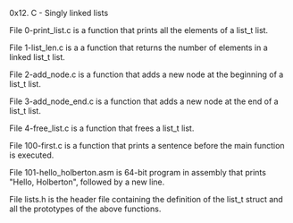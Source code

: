 0x12. C - Singly linked lists

File 0-print_list.c is a function that prints all the elements of a list_t list.



File 1-list_len.c is a a function that returns the number of elements in a linked list_t list.



File 2-add_node.c is a function that adds a new node at the beginning of a list_t list.



File 3-add_node_end.c is a function that adds a new node at the end of a list_t list.



File 4-free_list.c is a function that frees a list_t list.



File 100-first.c is a function that prints a sentence before the main function is executed.



File 101-hello_holberton.asm is 64-bit program in assembly that prints "Hello, Holberton", followed by a new line.



File lists.h is the header file containing the definition of the list_t struct and all the prototypes of the above functions.
